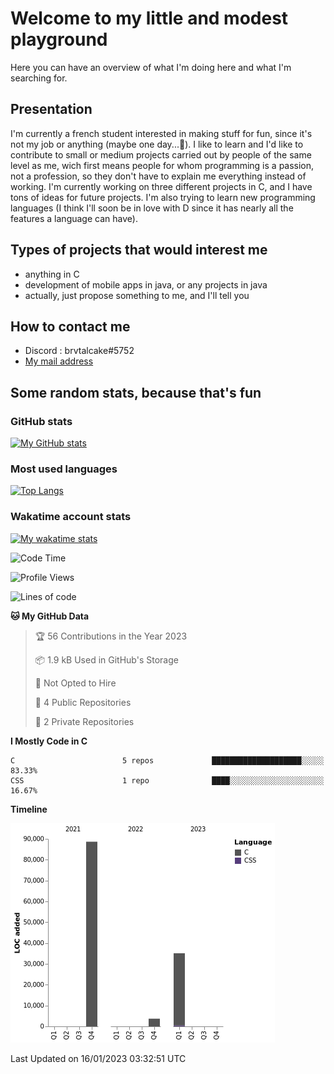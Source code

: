 # Welcome to my little and modest playground
Here you can have an overview of what I'm doing here and what I'm searching for.
## Presentation
I'm currently a french student interested in making stuff for fun, since it's not my job or anything (maybe one day...🤔). 
I like to learn and I'd like to contribute to small or medium projects carried out by people of the same level as me, wich first means people for whom programming is a passion, not a profession, so they don't have to explain me everything instead of working.
I'm currently working on three different projects in C, and I have tons of ideas for future projects. I'm also trying to learn new programming languages (I think I'll soon be in love with D since it has nearly all the features a language can have).  
## Types of projects that would interest me
- anything in C
- development of mobile apps in java, or any projects in java
- actually, just propose something to me, and I'll tell you
## How to contact me
- Discord : brvtalcake#5752
- [My mail address](mailto:axlpascon@gmail.com)

## Some random stats, because that's fun
### GitHub stats
[![My GitHub stats](https://github-readme-stats-sigma-five.vercel.app/api?username=brvtalcake&show_icons=true&theme=solarized-light&count_private=true)](https://github.com/anuraghazra/github-readme-stats)
### Most used languages
[![Top Langs](https://github-readme-stats-sigma-five.vercel.app/api/top-langs/?username=brvtalcake&lang_count=10)](https://github.com/anuraghazra/github-readme-stats)
### Wakatime account stats
[![My wakatime stats](https://github-readme-stats.vercel.app/api/wakatime?username=brvtalcake&v=2)](https://github.com/anuraghazra/github-readme-stats)

<!--START_SECTION:waka-->
![Code Time](http://img.shields.io/badge/Code%20Time-0%20secs-blue)

![Profile Views](http://img.shields.io/badge/Profile%20Views-28-blue)

![Lines of code](https://img.shields.io/badge/From%20Hello%20World%20I%27ve%20Written-127%20Thousand%20lines%20of%20code-blue)

**🐱 My GitHub Data** 

> 🏆 56 Contributions in the Year 2023
 > 
> 📦 1.9 kB Used in GitHub's Storage 
 > 
> 🚫 Not Opted to Hire
 > 
> 📜 4 Public Repositories 
 > 
> 🔑 2 Private Repositories  
 > 
**I Mostly Code in C** 

```text
C                        5 repos             ████████████████████░░░░░   83.33% 
CSS                      1 repo              ████░░░░░░░░░░░░░░░░░░░░░   16.67%

```


**Timeline**

![Chart not found](https://raw.githubusercontent.com/brvtalcake/brvtalcake/main/charts/bar_graph.png) 


 Last Updated on 16/01/2023 03:32:51 UTC
<!--END_SECTION:waka-->
